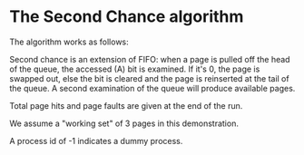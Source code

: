 # The Second Chance algorithm

The algorithm works as follows:

Second chance is an extension of FIFO: when a page is pulled off the head of the queue, 
the accessed (A) bit is examined. If it's 0, the page is swapped out, else the bit is cleared 
and the page is reinserted at the tail of the queue. A second examination of the queue 
will produce available pages. 

Total page hits and page faults are given at the end of the run.

We assume a "working set" of 3 pages in this demonstration.

A process id of -1 indicates a dummy process.
